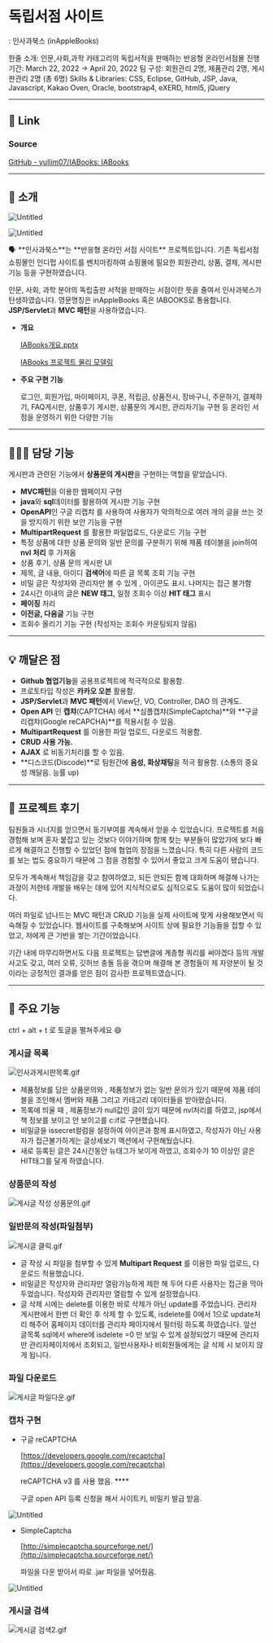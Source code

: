 # 독립서점 사이트
: 인사과북스 (inAppleBooks)

한줄 소개: 인문,사회,과학 카테고리의 독립서적을 판매하는 반응형 온라인서점몰
진행기간: March 22, 2022 → April 20, 2022
팀 구성: 회원관리 2명, 제품관리 2명, 게시판관리 2명 (총 6명)
Skills & Libraries: CSS, Eclipse, GitHub, JSP, Java, Javascript, Kakao Oven, Oracle, bootstrap4, eXERD, html5, jQuery

---

## 🔗 Link

### **Source**

[GitHub - yullim07/IABooks: IABooks](https://github.com/yullim07/IABooks)

---

## 📖 소개

![Untitled](%E1%84%83%E1%85%A9%E1%86%A8%E1%84%85%E1%85%B5%E1%86%B8%E1%84%89%E1%85%A5%E1%84%8C%E1%85%A5%E1%86%B7%20%E1%84%89%E1%85%A1%E1%84%8B%E1%85%B5%E1%84%90%E1%85%B3%20%E1%84%8B%E1%85%B5%E1%86%AB%E1%84%89%E1%85%A1%E1%84%80%E1%85%AA%E1%84%87%E1%85%AE%E1%86%A8%E1%84%89%E1%85%B3%20(inAppleBooks)%2065acd53a29d1430181de9a012f8564d0/Untitled.png)

![Untitled](%E1%84%83%E1%85%A9%E1%86%A8%E1%84%85%E1%85%B5%E1%86%B8%E1%84%89%E1%85%A5%E1%84%8C%E1%85%A5%E1%86%B7%20%E1%84%89%E1%85%A1%E1%84%8B%E1%85%B5%E1%84%90%E1%85%B3%20%E1%84%8B%E1%85%B5%E1%86%AB%E1%84%89%E1%85%A1%E1%84%80%E1%85%AA%E1%84%87%E1%85%AE%E1%86%A8%E1%84%89%E1%85%B3%20(inAppleBooks)%2065acd53a29d1430181de9a012f8564d0/Untitled%201.png)

<aside>
🗣  **인사과북스**는 **반응형 온라인 서점 사이트** 프로젝트입니다.  기존 독립서점 쇼핑몰인 인디펍 사이트를 벤치마킹하여 쇼핑몰에 필요한 회원관리, 상품, 결제, 게시판 기능 등을 구현하였습니다.  

 인문, 사회, 과학 분야의 독립출판 서적을 판매하는 서점이란 뜻을 줄여서 인사과북스가 탄생하였습니다. 영문명칭은 inAppleBooks 혹은 IABOOKS로 통용합니다.
 **JSP/Servlet**과 **MVC 패턴**을 사용하였습니다.

</aside>

- **개요**
    
    [IABooks개요.pptx](%E1%84%83%E1%85%A9%E1%86%A8%E1%84%85%E1%85%B5%E1%86%B8%E1%84%89%E1%85%A5%E1%84%8C%E1%85%A5%E1%86%B7%20%E1%84%89%E1%85%A1%E1%84%8B%E1%85%B5%E1%84%90%E1%85%B3%20%E1%84%8B%E1%85%B5%E1%86%AB%E1%84%89%E1%85%A1%E1%84%80%E1%85%AA%E1%84%87%E1%85%AE%E1%86%A8%E1%84%89%E1%85%B3%20(inAppleBooks)%2065acd53a29d1430181de9a012f8564d0/IABooks%EA%B0%9C%EC%9A%94.pptx)
    
    [IABooks 프로젝트 물리 모델링](https://www.notion.so/IABooks-4dc7e620414b4c3aa2dbfc5f8d2e1b87?pvs=21)
    
- **주요 구현 기능**
    
     로그인, 회원가입, 마이페이지, 쿠폰, 적립금, 상품전시, 장바구니, 주문하기, 결제하기, FAQ게시판, 상품후기 게시판, 상품문의 게시판, 관리자기능 구현 등 온라인 서점을 운영하기 위한 다양한 기능
    

---

## 🙋🏻‍♀️ 담당 기능

 게시판과 관련된 기능에서 **상품문의 게시판**을 구현하는 역할을 맡았습니다.

- **MVC패턴**을 이용한 웹페이지 구현
- **java**와 **sql**데이터를 활용하여 게시판 기능 구현
- **OpenAPI**인 구글 리캡챠 를 사용하여 사용자가 악의적으로 여러 개의 글을 쓰는 것을 방지하기 위한 보안 기능을 구현
- **MultipartRequest** 를 활용한 파일업로드, 다운로드 기능 구현
- 특정 상품에 대한 상품 문의와 일반 문의를 구분하기 위해 제품 테이블을 join하여 **nvl 처리** 후 가져옴
- 상품 후기, 상품 문의 게시판 UI
- 제목, 글 내용, 아이디 **검색어**에 따른 글 목록 조회 기능 구현
- 비밀 글은 작성자와 관리자만 볼 수 있게 , 아이콘도 표시. 나머지는 접근 불가함
- 24시간 이내의 글은 **NEW 태그**, 일정 조회수 이상 **HIT 태그** 표시
- **페이징** 처리
- **이전글, 다음글** 기능 구현
- 조회수 올리기 기능 구현 (작성자는 조회수 카운팅되지 않음)

---

## 💡 깨달은 점

- **Github 협업기능**을 공용프로젝트에 적극적으로 활용함.
- 프로토타입 작성은 **카카오 오븐** 활용함.
- **JSP/Servlet**과 **MVC 패턴**에서 View단, VO, Controller, DAO 의 관계도.
- **Open API** 인 **캡챠**(CAPTCHA) 에서 **심플캡챠(SimpleCaptcha)**와 **구글리캡챠(Google reCAPCHA)**를 적용시킬 수 있음.
- **MultipartRequest** 를 이용한 파일 업로드, 다운로드 적용함.
- **CRUD 사용 가능.**
- **AJAX** 로 비동기처리를 할 수 있음.
- **디스코드(Discode)**로 팀원간에 **음성, 화상채팅**을 적극 활용함. (소통의 중요성 깨달음. 능률 up)

---

## 💬 프로젝트 후기

 팀원들과 시너지를 얻으면서 동기부여를 계속해서 얻을 수 있었습니다. 프로젝트를 처음 경험해 보며 혼자 붙잡고 있는 것보다 이야기하며 함께 찾는 부분들이 많았기에 보다 빠르게 해결하고 진행할 수 있었던 점에 협업의 장점을 느꼈습니다. 특히 다른 사람의 코드를 보는 법도 중요하기 때문에 그 점을 경험할 수 있어서 좋았고 크게 도움이 됐습니다. 

 모두가 계속해서 책임감을 갖고 참여하였고, 되든 안되든 함께 대화하며 해결해 나가는 과정이 저한테 개발을 배우는 데에 있어 지식적으로도 심적으로도 도움이 많이 되었습니다.

 여러 파일로 넘나드는 MVC 패턴과 CRUD 기능을 실제 사이트에 맞게 사용해보면서 익숙해질 수 있었습니다. 웹사이트를 구축해보며 사이트 상에 필요한 기능들을 접할 수 있었고, 저에게 큰 기반을 쌓는 기간이었습니다. 

 기간 내에 마무리하면서도 다음 프로젝트는 답변글에 계층형 쿼리를 써야겠다 등의 개발 사고도 갖고, 여러 오류, 깃허브 충돌 등을 겪으며 해결해 본 경험들이 제 자양분이 될 것이라는 긍정적인 결과를 얻은 점이 감사한 프로젝트였습니다. 

---

## 🔎 주요 기능

ctrl + alt + t 로 토글을 펼쳐주세요 😄

### 게시글 목록

![인사과게시판목록.gif](https://github.com/jaehere/IABooks/blob/98e7f2c49a353e2b12062eba857589cd716743d6/%E1%84%83%E1%85%A9%E1%86%A8%E1%84%85%E1%85%B5%E1%86%B8%E1%84%89%E1%85%A5%E1%84%8C%E1%85%A5%E1%86%B7%20%E1%84%89%E1%85%A1%E1%84%8B%E1%85%B5%E1%84%90%E1%85%B3%20%E1%84%8B%E1%85%B5%E1%86%AB%E1%84%89%E1%85%A1%E1%84%80%E1%85%AA%E1%84%87%E1%85%AE%E1%86%A8%E1%84%89%E1%85%B3%20(inAppleBooks)%2065acd53a29d1430181de9a012f8564d0/%E1%84%8B%E1%85%B5%E1%86%AB%E1%84%89%E1%85%A1%E1%84%80%E1%85%AA%E1%84%80%E1%85%A6%E1%84%89%E1%85%B5%E1%84%91%E1%85%A1%E1%86%AB%E1%84%86%E1%85%A9%E1%86%A8%E1%84%85%E1%85%A9%E1%86%A8.gif)

- 제품정보를 담은 상품문의와 , 제품정보가 없는 일반 문의가 있기 때문에
제품 테이블을 조인해서 멤버와 제품 그리고 카테고리 데이터들을 받아왔습니다.
- 목록에 띄울 때 , 제품정보가 null값인 글이 있기 때문에 nvl처리를 하였고,  jsp에서 책 정보를 보이고 안 보이고를 c:if로 구현했습니다.
- 비밀글을 issecret컬럼을 설정하여 아이콘과 함께 표시하였고, 작성자가 아닌 사용자가 접근불가하게는 글상세보기 액션에서 구현해뒀습니다.
- 새로 등록된 글은 24시간동안 뉴태그가 보이게 하였고,
조회수가 10 이상인 글은 HIT태그를 달게 하였습니다.

### 상품문의 작성

![게시글 작성 상품문의.gif](https://github.com/jaehere/IABooks/blob/98e7f2c49a353e2b12062eba857589cd716743d6/%E1%84%83%E1%85%A9%E1%86%A8%E1%84%85%E1%85%B5%E1%86%B8%E1%84%89%E1%85%A5%E1%84%8C%E1%85%A5%E1%86%B7%20%E1%84%89%E1%85%A1%E1%84%8B%E1%85%B5%E1%84%90%E1%85%B3%20%E1%84%8B%E1%85%B5%E1%86%AB%E1%84%89%E1%85%A1%E1%84%80%E1%85%AA%E1%84%87%E1%85%AE%E1%86%A8%E1%84%89%E1%85%B3%20(inAppleBooks)%2065acd53a29d1430181de9a012f8564d0/%E1%84%80%E1%85%A6%E1%84%89%E1%85%B5%E1%84%80%E1%85%B3%E1%86%AF_%E1%84%8C%E1%85%A1%E1%86%A8%E1%84%89%E1%85%A5%E1%86%BC_%E1%84%89%E1%85%A1%E1%86%BC%E1%84%91%E1%85%AE%E1%86%B7%E1%84%86%E1%85%AE%E1%86%AB%E1%84%8B%E1%85%B4.gif)

### 일반문의 작성(파일첨부)

![게시글 클릭.gif](https://github.com/jaehere/IABooks/blob/98e7f2c49a353e2b12062eba857589cd716743d6/%E1%84%83%E1%85%A9%E1%86%A8%E1%84%85%E1%85%B5%E1%86%B8%E1%84%89%E1%85%A5%E1%84%8C%E1%85%A5%E1%86%B7%20%E1%84%89%E1%85%A1%E1%84%8B%E1%85%B5%E1%84%90%E1%85%B3%20%E1%84%8B%E1%85%B5%E1%86%AB%E1%84%89%E1%85%A1%E1%84%80%E1%85%AA%E1%84%87%E1%85%AE%E1%86%A8%E1%84%89%E1%85%B3%20(inAppleBooks)%2065acd53a29d1430181de9a012f8564d0/%E1%84%80%E1%85%A6%E1%84%89%E1%85%B5%E1%84%80%E1%85%B3%E1%86%AF_%E1%84%8F%E1%85%B3%E1%86%AF%E1%84%85%E1%85%B5%E1%86%A8.gif)

- 글 작성 시 파일을 첨부할 수 있게  **Multipart Request** 를 이용한 파일 업로드, 다운로드 적용했습니다.
- 비밀글은 작성자와 관리자만 열람가능하게 제한 해 두어 다른 사용자는 접근을 막아두었습니다. 작성자와 관리자만 열람할 수 있게 설정했습니다.
- 글 삭제 시에는 delete를 이용한 바로 삭제가 아닌 update를 주었습니다.  관리자 게시판에서 한번 더 확인 후 삭제 할 수 있도록,  isdelete를 0에서 1으로 update처리 해주어 홈페이지 데이터를 관리자 페이지에서 필터링 하도록 하였습니다.
앞선 글목록 sql에서 where에 isdelete =0 만 보일 수 있게 설정되었기 때문에 관리자만 관리자페이지에서 조회되고, 일반사용자나 비회원들에게는 글 삭제 시 보이지 않게 됩니다.

### 파일 다운로드

![게시글 파일다운.gif](https://github.com/jaehere/IABooks/blob/98e7f2c49a353e2b12062eba857589cd716743d6/%E1%84%83%E1%85%A9%E1%86%A8%E1%84%85%E1%85%B5%E1%86%B8%E1%84%89%E1%85%A5%E1%84%8C%E1%85%A5%E1%86%B7%20%E1%84%89%E1%85%A1%E1%84%8B%E1%85%B5%E1%84%90%E1%85%B3%20%E1%84%8B%E1%85%B5%E1%86%AB%E1%84%89%E1%85%A1%E1%84%80%E1%85%AA%E1%84%87%E1%85%AE%E1%86%A8%E1%84%89%E1%85%B3%20(inAppleBooks)%2065acd53a29d1430181de9a012f8564d0/%E1%84%80%E1%85%A6%E1%84%89%E1%85%B5%E1%84%80%E1%85%B3%E1%86%AF_%E1%84%91%E1%85%A1%E1%84%8B%E1%85%B5%E1%86%AF%E1%84%83%E1%85%A1%E1%84%8B%E1%85%AE%E1%86%AB.gif)

### **캡차 구현**

- 구글 reCAPTCHA
    
    [https://developers.google.com/recaptcha](https://developers.google.com/recaptcha)
    
    reCAPTCHA v3 를 사용 했음. ****
    
    구글 open API 등록 신청을 해서 사이트키, 비밀키 발급 받음.
    

![Untitled](%E1%84%83%E1%85%A9%E1%86%A8%E1%84%85%E1%85%B5%E1%86%B8%E1%84%89%E1%85%A5%E1%84%8C%E1%85%A5%E1%86%B7%20%E1%84%89%E1%85%A1%E1%84%8B%E1%85%B5%E1%84%90%E1%85%B3%20%E1%84%8B%E1%85%B5%E1%86%AB%E1%84%89%E1%85%A1%E1%84%80%E1%85%AA%E1%84%87%E1%85%AE%E1%86%A8%E1%84%89%E1%85%B3%20(inAppleBooks)%2065acd53a29d1430181de9a012f8564d0/Untitled%202.png)

- SimpleCaptcha
    
    [http://simplecaptcha.sourceforge.net/](http://simplecaptcha.sourceforge.net/)
    
    파일을 다운 받아서 따로 .jar 파일을 넣어줬음.
    

![Untitled](%E1%84%83%E1%85%A9%E1%86%A8%E1%84%85%E1%85%B5%E1%86%B8%E1%84%89%E1%85%A5%E1%84%8C%E1%85%A5%E1%86%B7%20%E1%84%89%E1%85%A1%E1%84%8B%E1%85%B5%E1%84%90%E1%85%B3%20%E1%84%8B%E1%85%B5%E1%86%AB%E1%84%89%E1%85%A1%E1%84%80%E1%85%AA%E1%84%87%E1%85%AE%E1%86%A8%E1%84%89%E1%85%B3%20(inAppleBooks)%2065acd53a29d1430181de9a012f8564d0/Untitled%203.png)

### 게시글 검색

![게시글 검색2.gif](https://github.com/jaehere/IABooks/blob/98e7f2c49a353e2b12062eba857589cd716743d6/%E1%84%83%E1%85%A9%E1%86%A8%E1%84%85%E1%85%B5%E1%86%B8%E1%84%89%E1%85%A5%E1%84%8C%E1%85%A5%E1%86%B7%20%E1%84%89%E1%85%A1%E1%84%8B%E1%85%B5%E1%84%90%E1%85%B3%20%E1%84%8B%E1%85%B5%E1%86%AB%E1%84%89%E1%85%A1%E1%84%80%E1%85%AA%E1%84%87%E1%85%AE%E1%86%A8%E1%84%89%E1%85%B3%20(inAppleBooks)%2065acd53a29d1430181de9a012f8564d0/%E1%84%80%E1%85%A6%E1%84%89%E1%85%B5%E1%84%80%E1%85%B3%E1%86%AF_%E1%84%80%E1%85%A5%E1%86%B7%E1%84%89%E1%85%A2%E1%86%A82.gif)
